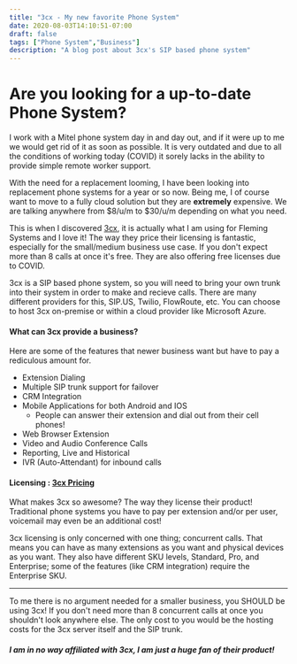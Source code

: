 ```yaml
---
title: "3cx - My new favorite Phone System"
date: 2020-08-03T14:10:51-07:00
draft: false
tags: ["Phone System","Business"]
description: "A blog post about 3cx's SIP based phone system"
---
```


# Are you looking for a up-to-date Phone System?

I work with a Mitel phone system day in and day out, and if it were up to me we would get rid of it as soon as possible. It is very outdated and due to all the conditions of working today (COVID) it sorely lacks in the ability to provide simple remote worker support. 

With the need for a replacement looming, I have been looking into replacement phone systems for a year or so now. Being me, I of course want to move to a fully cloud solution but they are **extremely** expensive. We are talking anywhere from $8/u/m to $30/u/m depending on what you need. 

This is when I discovered [3cx](https://www.3cx.com), it is actually what I am using for Fleming Systems and I love it! The way they price their licensing is fantastic, especially for the small/medium business use case. If you don't expect more than 8 calls at once it's free. They are also offering free licenses due to COVID. 

3cx is a SIP based phone system, so you will need to bring your own trunk into their system in order to make and recieve calls. There are many different providers for this, SIP.US, Twilio, FlowRoute, etc. You can choose to host 3cx on-premise or within a cloud provider like Microsoft Azure. 

#### What can 3cx provide a business?
Here are some of the features that newer business want but have to pay a rediculous amount for. 

* Extension Dialing
* Multiple SIP trunk support for failover
* CRM Integration
* Mobile Applications for both Android and IOS
    * People can answer their extension and dial out from their cell phones!
* Web Browser Extension
* Video and Audio Conference Calls
* Reporting, Live and Historical
* IVR (Auto-Attendant) for inbound calls

#### Licensing : [3cx Pricing](https://www.3cx.com/ordering/pricing/)
What makes 3cx so awesome? The way they license their product! Traditional phone systems you have to pay per extension and/or per user, voicemail may even be an additional cost!

3cx licensing is only concerned with one thing; concurrent calls. That means you can have as many extensions as you want and physical devices as you want. They also have different SKU levels, Standard, Pro, and Enterprise; some of the features (like CRM integration) require the Enterprise SKU.

---

To me there is no argument needed for a smaller business, you SHOULD be using 3cx! If you don't need more than 8 concurrent calls at once you shouldn't look anywhere else. The only cost to you would be the hosting costs for the 3cx server itself and the SIP trunk.

##### I am in no way affiliated with 3cx, I am just a huge fan of their product!